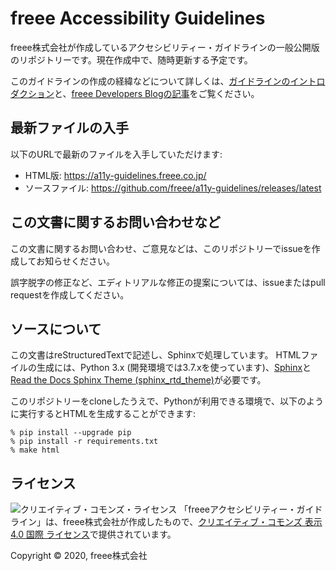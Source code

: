 # freee Accessibility Guidelines

freee株式会社が作成しているアクセシビリティー・ガイドラインの一般公開版のリポジトリーです。現在作成中で、随時更新する予定です。

このガイドラインの作成の経緯などについて詳しくは、[ガイドラインのイントロダクション](https://a11y-guidelines.freee.co.jp/intro/index.html)と、[freee Developers Blogの記事](https://developers.freee.co.jp/entry/a11y-guidelines-202004.0)をご覧ください。

## 最新ファイルの入手

以下のURLで最新のファイルを入手していただけます:

* HTML版: <https://a11y-guidelines.freee.co.jp/>
* ソースファイル: <https://github.com/freee/a11y-guidelines/releases/latest>

## この文書に関するお問い合わせなど

この文書に関するお問い合わせ、ご意見などは、このリポジトリーでissueを作成してお知らせください。

誤字脱字の修正など、エディトリアルな修正の提案については、issueまたはpull requestを作成してください。

## ソースについて

この文書はreStructuredTextで記述し、Sphinxで処理しています。
HTMLファイルの生成には、Python 3.x (開発環境では3.7.xを使っています)、[Sphinx](https://www.sphinx-doc.org/en/master/)と[Read the Docs Sphinx Theme (sphinx_rtd_theme)](https://github.com/readthedocs/sphinx_rtd_theme)が必要です。

このリポジトリーをcloneしたうえで、Pythonが利用できる環境で、以下のように実行するとHTMLを生成することができます:

`````
% pip install --upgrade pip
% pip install -r requirements.txt
% make html
`````

## ライセンス

![クリエイティブ・コモンズ・ライセンス](https://i.creativecommons.org/l/by/4.0/88x31.png)
「freeeアクセシビリティー・ガイドライン」は、freee株式会社が作成したもので、[クリエイティブ・コモンズ 表示 4.0 国際 ライセンス](http://creativecommons.org/licenses/by/4.0/)で提供されています。

Copyright © 2020, freee株式会社

